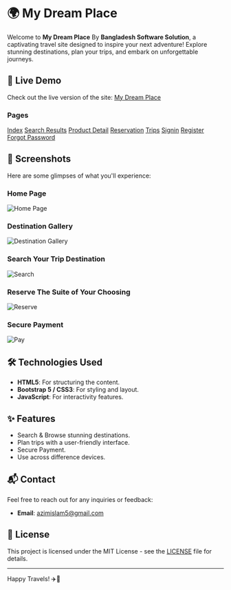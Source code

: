 # 🌍 My Dream Place

Welcome to **My Dream Place** By **Bangladesh Software Solution**, a captivating travel site designed to inspire your next adventure! Explore stunning destinations, plan your trips, and embark on unforgettable journeys.

## 🚀 Live Demo

Check out the live version of the site: [My Dream Place](https://travel.azimdev.me/)
### Pages
[Index](https://travel.azimdev.me/index.html)
[Search Results](https://travel.azimdev.me/search-results.html)
[Product Detail](https://travel.azimdev.me/product_detail.html)
[Reservation](https://travel.azimdev.me/checkout.html)
[Trips](https://travel.azimdev.me/my-trips.html)
[Signin](https://travel.azimdev.me/signin.html)
[Register](https://travel.azimdev.me/register.html)
[Forgot Password](https://travel.azimdev.me/forget-password.html)


## 📸 Screenshots

Here are some glimpses of what you'll experience:

### Home Page
![Home Page](https://i.ibb.co.com/MZtFcMs/home-ss.png)

### Destination Gallery
![Destination Gallery](https://i.ibb.co.com/JjWpHxZ/gallary.png)

### Search Your Trip Destination
![Search](https://i.ibb.co.com/CP82kTV/search.png)

### Reserve The Suite of Your Choosing
![Reserve](https://i.ibb.co.com/0ZSgdTY/reserve.png)

### Secure Payment
![Pay](https://i.ibb.co.com/k9nnGFx/Pay.png)

## 🛠️ Technologies Used

- **HTML5**: For structuring the content.
- **Bootstrap 5 / CSS3**: For styling and layout.
- **JavaScript**: For interactivity features.

## ✨ Features

- Search & Browse stunning destinations.
- Plan trips with a user-friendly interface.
- Secure Payment.
- Use across difference devices.
  
## 📬 Contact

Feel free to reach out for any inquiries or feedback:

- **Email**: azimislam5@gmail.com

## 📄 License

This project is licensed under the MIT License - see the [LICENSE](LICENSE) file for details.

---

Happy Travels! ✈️🌴
